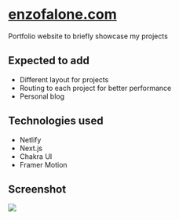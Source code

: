 # [enzofalone.com](https://www.enzofalone.com)

Portfolio website to briefly showcase my projects

## Expected to add

- Different layout for projects
- Routing to each project for better performance
- Personal blog

## Technologies used

- Netlify
- Next.js
- Chakra UI
- Framer Motion

## Screenshot

<img src='https://cdn.discordapp.com/attachments/528738558639472642/1043011871629901874/screenshot.png'/>